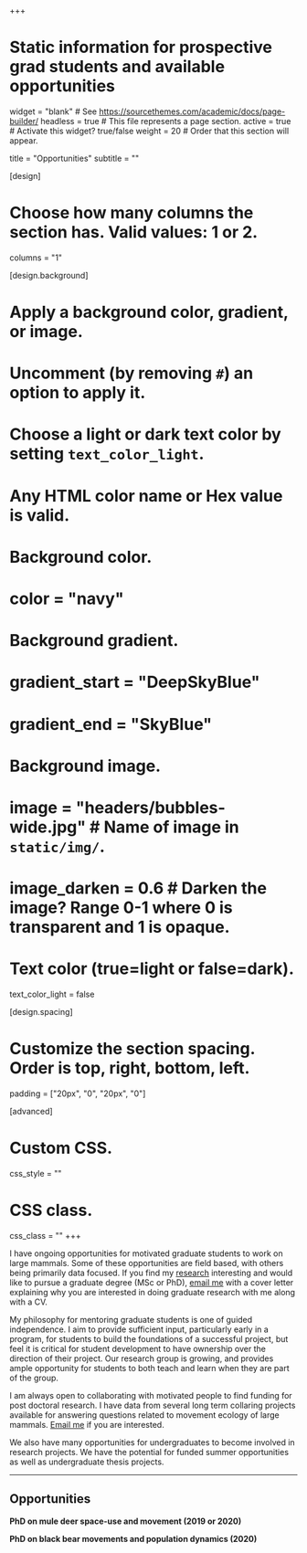+++
# Static information for prospective grad students and available opportunities

widget = "blank"  # See https://sourcethemes.com/academic/docs/page-builder/
headless = true  # This file represents a page section.
active = true  # Activate this widget? true/false
weight = 20  # Order that this section will appear.

title = "Opportunities"
subtitle = ""

[design]
  # Choose how many columns the section has. Valid values: 1 or 2.
  columns = "1"

[design.background]
  # Apply a background color, gradient, or image.
  #   Uncomment (by removing `#`) an option to apply it.
  #   Choose a light or dark text color by setting `text_color_light`.
  #   Any HTML color name or Hex value is valid.

  # Background color.
  # color = "navy"
  
  # Background gradient.
  # gradient_start = "DeepSkyBlue"
  # gradient_end = "SkyBlue"
  
  # Background image.
  # image = "headers/bubbles-wide.jpg"  # Name of image in `static/img/`.
  # image_darken = 0.6  # Darken the image? Range 0-1 where 0 is transparent and 1 is opaque.

  # Text color (true=light or false=dark).
  text_color_light = false

[design.spacing]
  # Customize the section spacing. Order is top, right, bottom, left.
  padding = ["20px", "0", "20px", "0"]

[advanced]
 # Custom CSS. 
 css_style = ""
 
 # CSS class.
 css_class = ""
+++

I have ongoing opportunities for motivated graduate students to work on large mammals. Some of these opportunities are field based, with others being primarily data focused. If you find my [research](research/) interesting and would like to pursue a graduate degree (MSc or PhD), [email me](mailto:joe.northrup@gmail.com) with a cover letter explaining why you are interested in doing graduate research with me along with a CV. 

My philosophy for mentoring graduate students is one of guided independence. I aim to provide sufficient input, particularly early in a program, for students to build the foundations of a successful project, but feel it is critical for student development to have ownership over the direction of their project. Our research group is growing, and provides ample opportunity for students to both teach and learn when they are part of the group. 

I am always open to collaborating with motivated people to find funding for post doctoral research. I have data from several long term collaring projects available for answering questions related to movement ecology of large mammals. [Email me](mailto:joe.northrup@gmail.com) if you are interested. 

We also have many opportunities for undergraduates to become involved in research projects. We have the potential for funded summer opportunities as well as undergraduate thesis projects. 

________________________________________________

## Opportunities

**PhD on mule deer space-use and movement (2019 or 2020)**

**PhD on black bear movements and population dynamics (2020)**

